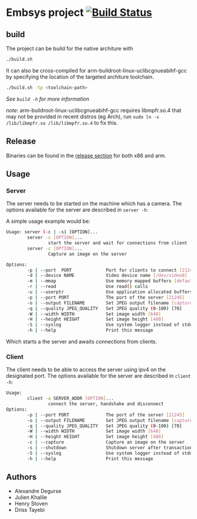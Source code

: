 # Embsys project [![Build Status](https://travis-ci.org/Alex2242/embsys.svg?branch=master)](https://travis-ci.org/Alex2242/embsys)

## build

The project can be build for the native architure with

```bash
./build.sh
```

It can also be cross-compiled for arm-buildroot-linux-uclibcgnueabihf-gcc
by specifying the location of the targeted architure toolchain.

```bash
./build.sh -tp <toolchain-path>
```

_See `build -h` for more information_ 

_note_: arm-buildroot-linux-uclibcgnueabihf-gcc requires libmpfr.so.4 that may not be
provided in recent distros (eg Arch), run `sudo ln -s /lib/libmpfr.so /lib/libmpfr.so.4`
to fix this.

## Release

Binaries can be found in the [release section](https://github.com/Alex2242/embsys/releases) for both x86 and arm.

## Usage

### Server

The server needs to be started on the machine which has a camera.
The options available for the server are described in `server -h`:

A simple usage example would be:

```bash
Usage: server (-c | -s) [OPTION]...
        server -s [OPTION]...
                start the server and wait for connections from client
        server -c [OPTION]...
                Capture an image on the server

Options:
        -p | --port  PORT             Port for clients to connect [21245]
        -d | --device NAME            Video device name [/dev/video0]
        -m | --mmap                   Use memory mapped buffers [default]
        -r | --read                   Use read() calls
        -u | --userptr                Use application allocated buffers
        -p | --port PORT              The port of the server [21245]
        -o | --output FILENAME        Set JPEG output filename [capture.jpg]
        -q | --quality JPEG_QUALITY   Set JPEG quality (0-100) [70]
        -W | --width WIDTH            Set image width [640]
        -H | --height HEIGHT          Set image height [480]
        -S | --syslog                 Use system logger instead of stdout for logging
        -h | --help                   Print this message
```

Which starts a the server and awaits connections from clients.

### Client

The client needs to be able to access the server using ipv4 on the designated port.
The options available for the server are described in `client -h`:

```bash
Usage: 
        client -a SERVER_ADDR [OPTION]...
                connect the server, handshake and disconnect
Options:
        -p | --port PORT              The port of the server [21245]
        -o | --output FILENAME        Set JPEG output filename [capture.jpg]
        -q | --quality JPEG_QUALITY   Set JPEG quality (0-100) [70]
        -W | --width WIDTH            Set image width [640]
        -H | --height HEIGHT          Set image height [480]
        -c | --capture                Capture an image on the server
        -s | --shutdown               Shutdown server after transaction
        -S | --syslog                 Use system logger instead of stdout for logging
        -h | --help                   Print this message
```

## Authors

- Alexandre Degurse
- Julien Khalile
- Henry Stoven
- Driss Tayebi